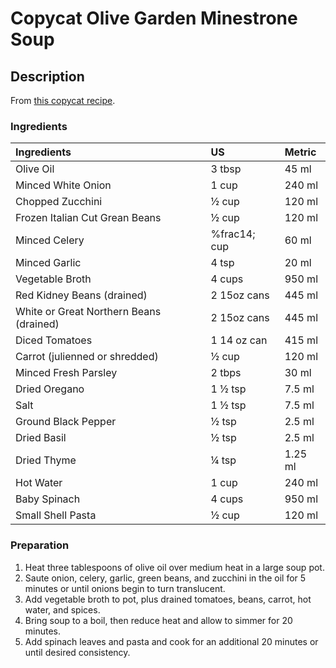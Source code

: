 # Copycat Olive Garden Minestrone Soup

## Description

From [this copycat recipe](http://www.food.com/recipe/copycat-olive-garden-minestrone-soup-77585).

### Ingredients
|Ingredients | US    |Metric |
|:-----------|:------|:------|
| Olive Oil | 3 tbsp | 45 ml |
| Minced White Onion | 1 cup | 240 ml |
| Chopped Zucchini | &frac12; cup | 120 ml |
| Frozen Italian Cut Grean Beans | &frac12; cup | 120 ml |
| Minced Celery | %frac14; cup | 60 ml |
| Minced Garlic | 4 tsp | 20 ml |
| Vegetable Broth | 4 cups | 950 ml |
| Red Kidney Beans (drained) | 2 15oz cans | 445 ml |
| White or Great Northern Beans (drained) | 2 15oz cans | 445 ml |
| Diced Tomatoes |  1 14 oz can | 415 ml |
| Carrot (julienned or shredded) | &frac12; cup | 120 ml |
| Minced Fresh Parsley | 2 tbps | 30 ml |
| Dried Oregano | 1 &frac12; tsp | 7.5 ml |
| Salt | 1 &frac12; tsp | 7.5 ml |
| Ground Black Pepper | &frac12; tsp | 2.5 ml |
| Dried Basil | &frac12; tsp | 2.5 ml |
| Dried Thyme | &frac14; tsp | 1.25 ml |
| Hot Water | 1 cup | 240 ml |
| Baby Spinach | 4 cups | 950 ml |
| Small Shell Pasta | &frac12; cup | 120 ml |

### Preparation
1. Heat three tablespoons of olive oil over medium heat in a large soup pot.
2. Saute onion, celery, garlic, green beans, and zucchini in the oil for 5 minutes or until onions begin to turn translucent.
3. Add vegetable broth to pot, plus drained tomatoes, beans, carrot, hot water, and spices.
4. Bring soup to a boil, then reduce heat and allow to simmer for 20 minutes.
5. Add spinach leaves and pasta and cook for an additional 20 minutes or until desired consistency.
